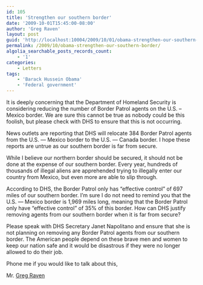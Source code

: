 ```yaml
---
id: 105
title: 'Strengthen our southern border'
date: '2009-10-01T15:45:00-08:00'
author: 'Greg Raven'
layout: post
guid: 'http://localhost:10004/2009/10/01/obama-strengthen-our-southern-border/'
permalink: /2009/10/obama-strengthen-our-southern-border/
algolia_searchable_posts_records_count:
    - '1'
categories:
    - Letters
tags:
    - 'Barack Hussein Obama'
    - 'Federal government'
---
```


It is deeply concerning that the Department of Homeland Security is considering reducing the number of Border Patrol agents on the U.S. – Mexico border. We are sure this cannot be true as nobody could be this foolish, but please check with DHS to ensure that this is not occurring.  
  
News outlets are reporting that DHS will relocate 384 Border Patrol agents from the U.S. — Mexico border to the U.S. — Canada border. I hope these reports are untrue as our southern border is far from secure.

While I believe our northern border should be secured, it should not be done at the expense of our southern border. Every year, hundreds of thousands of illegal aliens are apprehended trying to illegally enter our country from Mexico, but even more are able to slip through.

According to DHS, the Border Patrol only has “effective control” of 697 miles of our southern border. I’m sure I do not need to remind you that the U.S. — Mexico border is 1,969 miles long, meaning that the Border Patrol only have “effective control” of 35% of this border. How can DHS justify removing agents from our southern border when it is far from secure?

Please speak with DHS Secretary Janet Napolitano and ensure that she is not planning on removing any Border Patrol agents from our southern border. The American people depend on these brave men and women to keep our nation safe and it would be disastrous if they were no longer allowed to do their job.

Phone me if you would like to talk about this,

Mr. [Greg Raven](https://www.gregraven.org/)